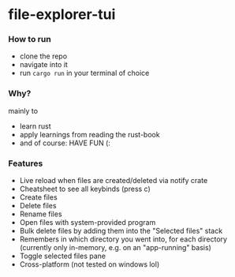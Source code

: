 # file-explorer-tui

### How to run

- clone the repo
- navigate into it
- run `cargo run` in your terminal of choice

### Why?

mainly to
- learn rust
- apply learnings from reading the rust-book
- and of course: HAVE FUN (:

### Features

- Live reload when files are created/deleted via notify crate
- Cheatsheet to see all keybinds (press c)
- Create files
- Delete files
- Rename files
- Open files with system-provided program
- Bulk delete files by adding them into the "Selected files" stack
- Remembers in which directory you went into, for each directory (currently only in-memory, e.g. on an "app-running" basis)
- Toggle selected files pane
- Cross-platform (not tested on windows lol)
